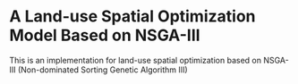 # A Land-use Spatial Optimization Model Based on NSGA-III
This is an implementation for land-use spatial optimization based on NSGA-III (Non-dominated Sorting Genetic Algorithm III)
